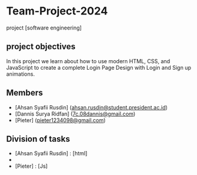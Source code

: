 # Team-Project-2024
project [software engineering]

## project objectives 
In this project we learn about how to use modern HTML, CSS, and JavaScript to create a complete Login Page Design with Login and Sign up animations.

## Members
- [Ahsan Syafii Rusdin] (ahsan.rusdin@student.president.ac.id)
- [Dannis Surya Ridfan] (7c.08dannis@gmail.com)
- [Pieter] (pieter1234098@gmail.com)


## Division of tasks
- [Ahsan Syafii Rusdin] : [html]
- [Dannis]: [css]
- [Pieter] : [Js]
